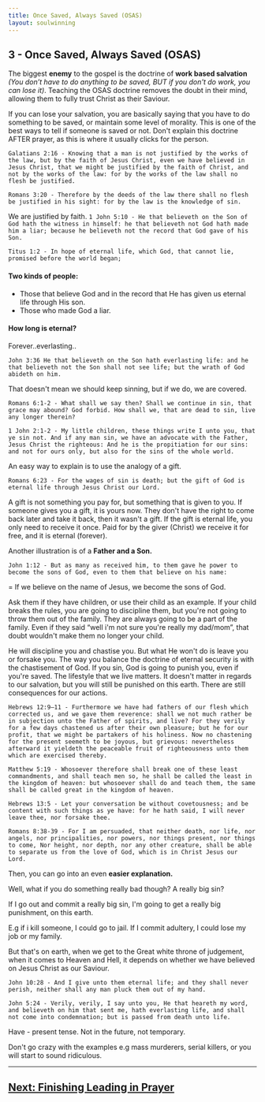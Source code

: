 ```yaml
---
title: Once Saved, Always Saved (OSAS)
layout: soulwinning
---
```


## 3 - Once Saved, Always Saved (OSAS)

The biggest **enemy** to the gospel is the doctrine of **work based salvation** _(You don’t have to do anything to be saved, BUT if you don't do work, you can lose it)_. Teaching the OSAS doctrine removes the doubt in their mind, allowing them to fully trust Christ as their Saviour. 

If you can lose your salvation, you are basically saying that you have to do something to be saved, or maintain some level of morality. This is one of the best ways to tell if someone is saved or not. Don't explain this doctrine AFTER prayer, as this is where it usually clicks for the person.

```Galatians 2:16 - Knowing that a man is not justified by the works of the law, but by the faith of Jesus Christ, even we have believed in Jesus Christ, that we might be justified by the faith of Christ, and not by the works of the law: for by the works of the law shall no flesh be justified.```

```Romans 3:20 - Therefore by the deeds of the law there shall no flesh be justified in his sight: for by the law is the knowledge of sin.```

We are justified by faith. 
```1 John 5:10 - He that believeth on the Son of God hath the witness in himself: he that believeth not God hath made him a liar; because he believeth not the record that God gave of his Son.```

```Titus 1:2 - In hope of eternal life, which God, that cannot lie, promised before the world began;```

#### Two kinds of people: 

* Those that believe God and in the record that He has given us eternal life through His son. 
* Those who made God a liar. 

#### How long is eternal? 
Forever..everlasting..

```John 3:36 He that believeth on the Son hath everlasting life: and he that believeth not the Son shall not see life; but the wrath of God abideth on him.```

That doesn't mean we should keep sinning, but if we do, we are covered.

```Romans 6:1-2 - What shall we say then? Shall we continue in sin, that grace may abound? God forbid. How shall we, that are dead to sin, live any longer therein?```

```1 John 2:1-2 - My little children, these things write I unto you, that ye sin not. And if any man sin, we have an advocate with the Father, Jesus Christ the righteous: And he is the propitiation for our sins: and not for ours only, but also for the sins of the whole world.```

An easy way to explain is to use the analogy of a gift.

```Romans 6:23 - For the wages of sin is death; but the gift of God is eternal life through Jesus Christ our Lord.```

A gift is not something you pay for, but something that is given to you. If someone gives you a gift, it is yours now. They don't have the right to come back later and take it back, then it wasn't a gift. If the gift is eternal life, you only need to receive it once. Paid for by the giver (Christ) we receive it for free, and it is eternal (forever). 

Another illustration is of a **Father and a Son.**

```John 1:12 - But as many as received him, to them gave he power to become the sons of God, even to them that believe on his name:```

= If we believe on the name of Jesus, we become the sons of God. 

Ask them if they have children, or use their child as an example. 
If your child breaks the rules, you are going to discipline them, but you're not going to throw them out of the family. They are always going to be a part of the family. Even if they said “well i'm not sure you're really my dad/mom”, that doubt wouldn't make them no longer your child. 

He will discipline you and chastise you. But what He won't do is leave you or forsake you. 
The way you balance the doctrine of eternal security is with the chastisement of God. If you sin, God is going to punish you, even if you're saved.
The lifestyle that we live matters. It doesn't matter in regards to our salvation, but you will still be punished on this earth. There are still consequences for our actions. 

```Hebrews 12:9–11 - Furthermore we have had fathers of our flesh which corrected us, and we gave them reverence: shall we not much rather be in subjection unto the Father of spirits, and live? For they verily for a few days chastened us after their own pleasure; but he for our profit, that we might be partakers of his holiness. Now no chastening for the present seemeth to be joyous, but grievous: nevertheless afterward it yieldeth the peaceable fruit of righteousness unto them which are exercised thereby.```

```Matthew 5:19 - Whosoever therefore shall break one of these least commandments, and shall teach men so, he shall be called the least in the kingdom of heaven: but whosoever shall do and teach them, the same shall be called great in the kingdom of heaven.```

```Hebrews 13:5 - Let your conversation be without covetousness; and be content with such things as ye have: for he hath said, I will never leave thee, nor forsake thee.```

```Romans 8:38-39 - For I am persuaded, that neither death, nor life, nor angels, nor principalities, nor powers, nor things present, nor things to come, Nor height, nor depth, nor any other creature, shall be able to separate us from the love of God, which is in Christ Jesus our Lord.```

Then, you can go into an even **easier explanation.**

Well, what if you do something really bad though? A really big sin? 

If I go out and commit a really big sin, I'm going to get a really big punishment, on this earth. 

E.g if i kill someone, I could go to jail. If I commit adultery, I could lose my job or my family. 

But that's on earth, when we get to the Great white throne of judgement, when it comes to Heaven and Hell, it depends on whether we have believed on Jesus Christ as our Saviour. 

```John 10:28 - And I give unto them eternal life; and they shall never perish, neither shall any man pluck them out of my hand.```

```John 5:24 - Verily, verily, I say unto you, He that heareth my word, and believeth on him that sent me, hath everlasting life, and shall not come into condemnation; but is passed from death unto life.```

Have - present tense. Not in the future, not temporary. 

Don't go crazy with the examples e.g mass murderers, serial killers, or you will start to sound ridiculous. 

___

## [Next: Finishing Leading in Prayer](/soulwinning/soulwinning-instruction/lead-in-prayer)
